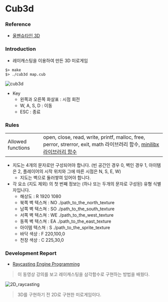 # Cub3d
### Reference
- [울펜슈타인 3D](http://users.atw.hu/wolf3d/)
### Introduction
- 레이캐스팅을 이용하여 만든 3D 미로게임
```
$> make
$> ./cub3d map.cub
```
![cub3d](https://user-images.githubusercontent.com/69841779/212979263-b5c86f3e-f1f9-443b-a6b0-c9de863f2f6f.gif)
- Key
  - 왼쪽과 오른쪽 화살표 : 시점 회전
  - W, A, S, D : 이동
  - ESC : 종료
### Rules
|   |   |
| - | - |
| Allowed functions | open, close, read, write, printf, malloc, free, perror, strerror, exit, math 라이브러리 함수, [minilibx 라이브러리 함수](https://github.com/terry-yes/mlx_example) |
- 지도는 4개의 문자로만 구성되어야 합니다. (빈 공간인 경우 0, 벽인 경우 1, 아이템은 2, 플레이어의 시작 위치와 그에 따른 시점은 N, S, E, W)
  - 지도는 벽으로 둘러쌓여 있어야 합니다.
- 각 요소 (지도 제외) 의 첫 번째 정보는 (하나 또는 두개의 문자로 구성된) 유형 식별자입니다.
  - 해상도 : R 1920 1080
  - 북쪽 벽 텍스쳐 : NO ./path_to_the_north_texture
  - 남쪽 벽 텍스쳐 : SO ./path_to_the_south_texture
  - 서쪽 벽 텍스쳐 : WE ./path_to_the_west_texture
  - 동쪽 벽 텍스쳐 : EA ./path_to_the_east_texture
  - 아이템 텍스쳐 : S ./path_to_the_sprite_texture
  - 바닥 색상 : F 220,100,0
  - 천장 색상 : C 225,30,0
### Development Report
- [Raycasting Engine Programming](https://pikuma.com/courses/raycasting-engine-tutorial-algorithm-javascript)
> 이 동영상 강의를 보고 레이캐스팅을 삼각함수로 구현하는 방법을 배웠다.

![2D_raycasting](https://user-images.githubusercontent.com/69841779/212916240-e334277b-5caa-4437-8b9c-47407919e1cd.gif)
> 3D를 구현하기 전 2D로 구현한 미로게임이다.
